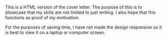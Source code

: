 This is a HTML version of the cover letter. The purpose of this is to showcase that my skills are not limited to just writing.
I also hope that this functions as proof of my motivation.

For the purposes of saving time, I have not made the design responsive so it is best to view it on a laptop or computer screen.
